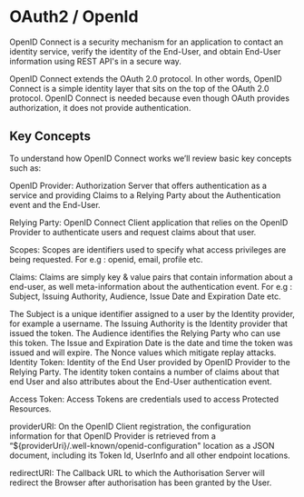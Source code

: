# OAuth2 / OpenId

OpenID Connect is a security mechanism for an application to contact an identity service, verify the identity of the End-User, and obtain End-User information using REST API's in a secure way.

OpenID Connect extends the OAuth 2.0 protocol. In other words, OpenID Connect is a simple identity layer that sits on the top of the OAuth 2.0 protocol. OpenID Connect is needed because even though OAuth provides authorization, it does not provide authentication.

## Key Concepts
To understand how OpenID Connect works we’ll review basic key concepts such as:

OpenID Provider: Authorization Server that offers authentication as a service and providing Claims to a Relying Party about the Authentication event and the End-User.

Relying Party: OpenID Connect Client application that relies on the OpenID Provider to authenticate users and request claims about that user.

Scopes: Scopes are identifiers used to specify what access privileges are being requested. For e.g : openid, email, profile etc.

Claims: Claims are simply key & value pairs that contain information about a end-user, as well meta-information about the authentication event. For e.g : Subject, Issuing Authority, Audience, Issue Date and Expiration Date etc.

The Subject is a unique identifier assigned to a user by the Identity provider, for example a username.
The Issuing Authority is the Identity provider that issued the token.
The Audience identifies the Relying Party who can use this token.
The Issue and Expiration Date is the date and time the token was issued and will expire.
The Nonce values which mitigate replay attacks.
Identity Token:  Identity of the End User provided by OpenID Provider to the Relying Party. The identity token contains a number of claims about that end User and also attributes about the End-User authentication event.

Access Token:  Access Tokens are credentials used to access Protected Resources.

providerURI: On the OpenID Client registration, the configuration information for that OpenID Provider is retrieved from a “${providerUri}/.well-known/openid-configuration" location as a JSON document, including its Token Id, UserInfo and all other endpoint locations.

redirectURI: The Callback URL to which the Authorisation Server will redirect the Browser after authorisation has been granted by the User.


